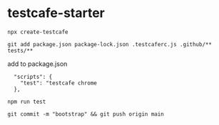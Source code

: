 # testcafe-starter

```shell
npx create-testcafe
```

```shell
git add package.json package-lock.json .testcaferc.js .github/** tests/**
```

add to package.json
```
  "scripts": {
    "test": "testcafe chrome
  },
```

```shell
npm run test
```

```shell
git commit -m "bootstrap" && git push origin main
```


